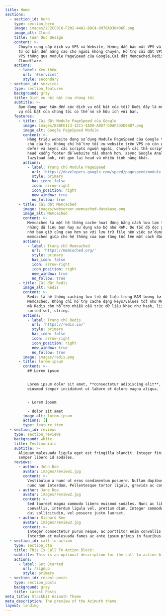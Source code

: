 ```yaml
---
title: Home
sections:
  - section_id: hero
    type: section_hero
    image: images/2C2CC916-F202-44A1-B8C4-0078A930406F.png
    image_alt: Cloud
    title: Tuan Duc Design
    content: >-
      Chuyên cung cấp dịch vụ VPS và Website, Hướng dẫn bảo mật VPS và Website
      từ cơ bản đến nâng cao cho người không chuyên, Hỗ trợ cài đặt VPS,Tối ưu
      VPS thông qua module PageSpeed của Google,Cài đặt Memcached,Redis,SSL và
      Cloudflare.
    actions:
      - label: Xem thêm
        url: '#services'
        style: secondary
  - section_id: services
    type: section_features
    background: gray
    title: Dịch vụ nổi bật của chúng tôi
    subtitle: >-
      Bạn đang quan tâm đến các dịch vụ nổi bật của tôi? Dưới đây là một số dịch
      vụ nổi bật của chúng tôi có thể nó sẽ hữu ích với bạn.
    features:
      - title: Cài đặt Module PageSpeed của Google
        image: images/B3BFE113-12C1-4AD0-ABD7-DDAF3D2D6BD7.png
        image_alt: Google PageSpeed Module 
        content: >-
          Hàng triệu website đang sử dụng Module PageSpeed của Google trên máy
          chủ của họ. Không chỉ hỗ trợ tối ưu website trên VPS nó còn giúp bạn
          defer và async các scripts nguồn ngoài, Chuyển các thẻ script trên
          head xuống footer để website tải nhanh hơn, async Google Analytics,
          lazyload ảnh, rút gọn lại head và nhiều tính năng khác.
        actions:
          - label: Trang chủ Module PageSpeed
            url: 'https://developers.google.com/speed/pagespeed/module'
            style: primary
            has_icon: false
            icon: arrow-right
            icon_position: right
            new_window: true
            no_follow: true
      - title: Cài đặt Memcached
        image: images/webserver-memcached-database.png
        image_alt: Memcached
        content: >-
          Memcached là một hệ thống cache hoạt động bằng cách lưu tạm thông tin
          những dữ liệu bạn hay sử dụng vào bộ nhớ RAM. Do tốc độ đọc ghi của bộ
          nhớ bao giờ cũng cao hơn so với lưu trữ file nên việc sử dụng
          memcached giúp cho hệ thống của bạn tăng tốc lên một cách đáng kể.
        actions:
          - label: Trang chủ Memcached
            url: 'https://memcached.org/'
            style: primary
            has_icon: false
            icon: arrow-right
            icon_position: right
            new_window: true
            no_follow: true
      - title: Cài đặt Redis
        image_alt: Redis
        content: >-
          Redis là hệ thống caching lưu trữ dữ liệu trong RAM tương tự như
          Memcached. Không chỉ hỗ trợ cache dạng keys/values tốt như Memcached
          mà Redis còn hỗ trợ nhiều cấu trúc dữ liệu khác như hash, list, set,
          sorted set, string.
        actions:
          - label: Trang chủ Redis
            url: 'https://redis.io/'
            style: primary
            has_icon: false
            icon: arrow-right
            icon_position: right
            new_window: true
            no_follow: true
        image: images/redis.png
      - title: lorem-ipsum
        content: >-
          ## Lorem ipsum


          Lorem ipsum dolor sit amet, **consectetur adipiscing elit**, sed do
          eiusmod tempor incididunt ut labore et dolore magna aliqua.


          - Lorem ipsum

          - dolor sit amet
        image_alt: lorem-ipsum
        actions: []
        type: feature_item
  - section_id: reviews
    type: section_reviews
    background: white
    title: Testimonials
    subtitle: >-
      Aliquam malesuada ligula eget est fringilla blandit. Integer finibus
      semper libero id sodales. 
    reviews:
      - author: John Doe
        avatar: images/review1.jpg
        content: >-
          Vestibulum a nunc ut eros condimentum posuere. Nullam dapibus quis
          nunc non interdum. Pellentesque tortor ligula, gravida ac commodo eu.
      - author: Jane Roe
        avatar: images/review2.jpg
        content: >-
          Sed laoreet magna commodo libero euismod sodales. Nunc ac libero
          convallis, interdum ligula vel, pretium diam. Integer commodo sem at
          dui sollicitudin, vel posuere justo laoreet.
      - author: Richard Roe
        avatar: images/review3.jpg
        content: >-
          Integer consectetur purus neque, ac porttitor enim convallis vitae.
          Interdum et malesuada fames ac ante ipsum primis in faucibus.
  - section_id: call-to-action
    type: section_cta
    title: This Is Call To Action Block!
    subtitle: This is an optional description for the call to action block.
    actions:
      - label: Get Started
        url: /signup
        style: primary
  - section_id: recent-posts
    type: section_posts
    background: gray
    title: Latest Posts
meta_title: Stackbit Azimuth Theme
meta_description: The preview of the Azimuth theme
layout: landing
---
```

